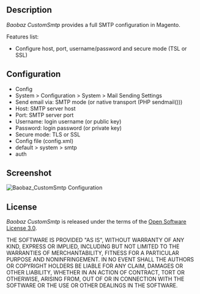 Description
-----------

_Baobaz CustomSmtp_ provides a full SMTP configuration in Magento.

Features list:
* Configure host, port, username/password and secure mode (TSL or SSL)


Configuration
-------------

* Config
 * System > Configuration > System > Mail Sending Settings
  * Send email via: SMTP mode (or native transport (PHP sendmail()))
  * Host: SMTP server host
  * Port: SMTP server port
  * Username: login username (or public key)
  * Password: login password (or private key)
  * Secure mode: TLS or SSL
* Config file (config.xml)
 * default > system > smtp
  * auth


Screenshot
----------

![Baobaz_CustomSmtp Configuration](https://github.com/Baobaz/Magento_Baobaz_CustomSmtp/raw/master/doc/screenshots/Baobaz_CustomSmtp-Configuration.png "Baobaz_CustomSmtp Configuration")


License
----------

_Baobaz CustomSmtp_ is released under the terms of the [Open Software License 3.0](http://opensource.org/licenses/OSL-3.0).

THE SOFTWARE IS PROVIDED "AS IS", WITHOUT WARRANTY OF ANY KIND, EXPRESS
OR IMPLIED, INCLUDING BUT NOT LIMITED TO THE WARRANTIES OF MERCHANTABILITY,
FITNESS FOR A PARTICULAR PURPOSE AND NONINFRINGEMENT. IN NO EVENT SHALL
THE AUTHORS OR COPYRIGHT HOLDERS BE LIABLE FOR ANY CLAIM, DAMAGES OR OTHER
LIABILITY, WHETHER IN AN ACTION OF CONTRACT, TORT OR OTHERWISE, ARISING
FROM, OUT OF OR IN CONNECTION WITH THE SOFTWARE OR THE USE OR OTHER
DEALINGS IN THE SOFTWARE.